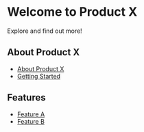 # Welcome to Product X

Explore and find out more!

## About Product X

* [About Product X](getting-started/about-product-x.md)
* [Getting Started](getting-started/getting-started.md)

## Features

* [Feature A](features/feature-a.md)
* [Feature B](features/feature-b.md)
